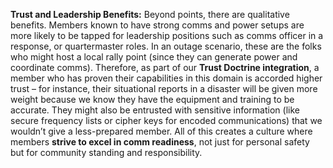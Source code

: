 **Trust and Leadership Benefits:** Beyond points, there are qualitative benefits. Members known to have strong comms and power setups are more likely to be tapped for leadership positions such as comms officer in a response, or quartermaster roles. In an outage scenario, these are the folks who might host a local rally point (since they can generate power and coordinate comms). Therefore, as part of our **Trust Doctrine integration**, a member who has proven their capabilities in this domain is accorded higher trust – for instance, their situational reports in a disaster will be given more weight because we know they have the equipment and training to be accurate. They might also be entrusted with sensitive information (like secure frequency lists or cipher keys for encoded communications) that we wouldn’t give a less-prepared member. All of this creates a culture where members **strive to excel in comm readiness**, not just for personal safety but for community standing and responsibility.